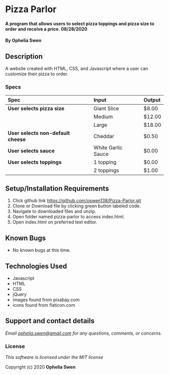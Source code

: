 # Pizza Parlor

#### A program that allows users to select pizza toppings and pizza size to order and receive a price. 08/28/2020

#### By **Ophelia Swen**

## Description

A website created with HTML, CSS, and Javascript where a user can customize their pizza to order.


### Specs
| Spec | Input | Output |
| :-------------     | :------------- | :------------- |
| **User selects pizza size** | Giant Slice | $8.00 |
| | Medium | $12.00 |
| | Large | $18.00 |
| **User selects non-default cheese**| Cheddar | $0.50 |
| **User selects sauce**| White Garlic Sauce | $0.00 |
| **User selects toppings** | 1 topping | $0.00 |
| | 2 toppings | $1.00 |

## Setup/Installation Requirements

1. Click github link https://github.com/oswen138/Pizza-Parlor.git
2. Clone or Download file by clicking green button labeled code.
3. Navigate to downloaded files and unzip.
4. Open folder named pizza-parlor to access index.html.
5. Open index.html on preferred text editor. 

## Known Bugs
* No known bugs at this time.

## Technologies Used
* Javascript
* HTML
* CSS
* jQuery
* images found from pixabay.com
* icons found from flaticon.com

## Support and contact details

_Email ophelia.swen@gmail.com for any questions, comments, or concerns._

### License

*This software is licensed under the MIT license*

Copyright (c) 2020 **Ophelia Swen**